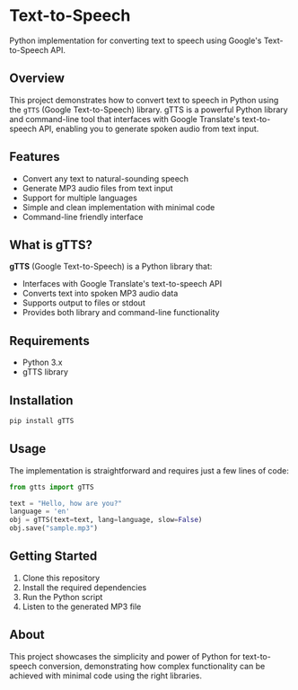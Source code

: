 # Text-to-Speech
Python implementation for converting text to speech using Google's Text-to-Speech API.

## Overview

This project demonstrates how to convert text to speech in Python using the `gTTS` (Google Text-to-Speech) library. gTTS is a powerful Python library and command-line tool that interfaces with Google Translate's text-to-speech API, enabling you to generate spoken audio from text input.

## Features

- Convert any text to natural-sounding speech
- Generate MP3 audio files from text input
- Support for multiple languages
- Simple and clean implementation with minimal code
- Command-line friendly interface

## What is gTTS?

**gTTS** (Google Text-to-Speech) is a Python library that:
- Interfaces with Google Translate's text-to-speech API
- Converts text into spoken MP3 audio data
- Supports output to files or stdout
- Provides both library and command-line functionality

## Requirements

- Python 3.x
- gTTS library

## Installation

```bash
pip install gTTS
```

## Usage

The implementation is straightforward and requires just a few lines of code:

```python
from gtts import gTTS

text = "Hello, how are you?"
language = 'en'
obj = gTTS(text=text, lang=language, slow=False)
obj.save("sample.mp3")
```

## Getting Started

1. Clone this repository
2. Install the required dependencies
3. Run the Python script
4. Listen to the generated MP3 file

## About

This project showcases the simplicity and power of Python for text-to-speech conversion, demonstrating how complex functionality can be achieved with minimal code using the right libraries.
